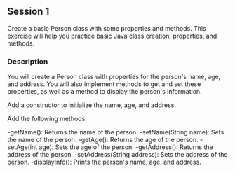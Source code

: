 ## Session 1

Create a basic Person class with some properties and methods. This exercise will help you practice basic Java class
creation, properties, and methods.

### Description

You will create a Person class with properties for the person's name, age, and address. You will also implement methods
to get and set these properties, as well as a method to display the person's information.

Add a constructor to initialize the name, age, and address.

Add the following methods:

-getName(): Returns the name of the person.
-setName(String name): Sets the name of the person.
-getAge(): Returns the age of the person.
-setAge(int age): Sets the age of the person.
-getAddress(): Returns the address of the person.
-setAddress(String address): Sets the address of the person.
-displayInfo(): Prints the person's name, age, and address.